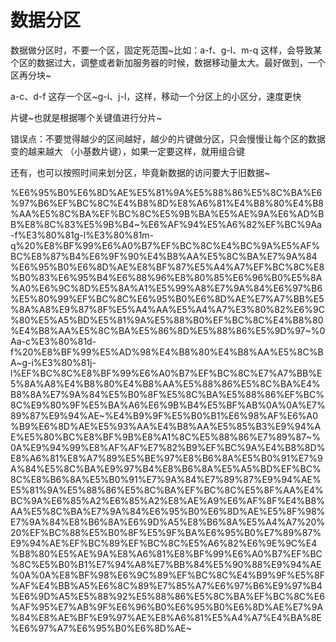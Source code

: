 # 数据分区

数据做分区时，不要一个区，固定死范围~比如：a\-f、g\-l、m\-q 这样，会导致某个区的数据过大，调整或者新加服务器的时候，数据移动量太大。最好做到，一个区再分块~

a\-c、d\-f 这存一个区~g\-i、j\-l，这样，移动一个分区上的小区分，速度更快

片键~也就是根据哪个关键值进行分片~

错误点：不要觉得越少的区间越好，越少的片键做分区，只会慢慢让每个区的数据变的越来越大 （小基数片键），如果一定要这样，就用组合键

还有，也可以按照时间来划分区，毕竟新数据的访问要大于旧数据~

%E6%95%B0%E6%8D%AE%E5%81%9A%E5%88%86%E5%8C%BA%E6%97%B6%EF%BC%8C%E4%B8%8D%E8%A6%81%E4%B8%80%E4%B8%AA%E5%8C%BA%EF%BC%8C%E5%9B%BA%E5%AE%9A%E6%AD%BB%E8%8C%83%E5%9B%B4~%E6%AF%94%E5%A6%82%EF%BC%9Aa\-f%E3%80%81g\-l%E3%80%81m\-q%20%E8%BF%99%E6%A0%B7%EF%BC%8C%E4%BC%9A%E5%AF%BC%E8%87%B4%E6%9F%90%E4%B8%AA%E5%8C%BA%E7%9A%84%E6%95%B0%E6%8D%AE%E8%BF%87%E5%A4%A7%EF%BC%8C%E8%B0%83%E6%95%B4%E6%88%96%E8%80%85%E6%96%B0%E5%8A%A0%E6%9C%8D%E5%8A%A1%E5%99%A8%E7%9A%84%E6%97%B6%E5%80%99%EF%BC%8C%E6%95%B0%E6%8D%AE%E7%A7%BB%E5%8A%A8%E9%87%8F%E5%A4%AA%E5%A4%A7%E3%80%82%E6%9C%80%E5%A5%BD%E5%81%9A%E5%88%B0%EF%BC%8C%E4%B8%80%E4%B8%AA%E5%8C%BA%E5%86%8D%E5%88%86%E5%9D%97~%0Aa\-c%E3%80%81d\-f%20%E8%BF%99%E5%AD%98%E4%B8%80%E4%B8%AA%E5%8C%BA~g\-i%E3%80%81j\-l%EF%BC%8C%E8%BF%99%E6%A0%B7%EF%BC%8C%E7%A7%BB%E5%8A%A8%E4%B8%80%E4%B8%AA%E5%88%86%E5%8C%BA%E4%B8%8A%E7%9A%84%E5%B0%8F%E5%8C%BA%E5%88%86%EF%BC%8C%E9%80%9F%E5%BA%A6%E6%9B%B4%E5%BF%AB%0A%0A%E7%89%87%E9%94%AE~%E4%B9%9F%E5%B0%B1%E6%98%AF%E6%A0%B9%E6%8D%AE%E5%93%AA%E4%B8%AA%E5%85%B3%E9%94%AE%E5%80%BC%E8%BF%9B%E8%A1%8C%E5%88%86%E7%89%87~%0A%E9%94%99%E8%AF%AF%E7%82%B9%EF%BC%9A%E4%B8%8D%E8%A6%81%E8%A7%89%E5%BE%97%E8%B6%8A%E5%B0%91%E7%9A%84%E5%8C%BA%E9%97%B4%E8%B6%8A%E5%A5%BD%EF%BC%8C%E8%B6%8A%E5%B0%91%E7%9A%84%E7%89%87%E9%94%AE%E5%81%9A%E5%88%86%E5%8C%BA%EF%BC%8C%E5%8F%AA%E4%BC%9A%E6%85%A2%E6%85%A2%E8%AE%A9%E6%AF%8F%E4%B8%AA%E5%8C%BA%E7%9A%84%E6%95%B0%E6%8D%AE%E5%8F%98%E7%9A%84%E8%B6%8A%E6%9D%A5%E8%B6%8A%E5%A4%A7%20%20%EF%BC%88%E5%B0%8F%E5%9F%BA%E6%95%B0%E7%89%87%E9%94%AE%EF%BC%89%EF%BC%8C%E5%A6%82%E6%9E%9C%E4%B8%80%E5%AE%9A%E8%A6%81%E8%BF%99%E6%A0%B7%EF%BC%8C%E5%B0%B1%E7%94%A8%E7%BB%84%E5%90%88%E9%94%AE%0A%0A%E8%BF%98%E6%9C%89%EF%BC%8C%E4%B9%9F%E5%8F%AF%E4%BB%A5%E6%8C%89%E7%85%A7%E6%97%B6%E9%97%B4%E6%9D%A5%E5%88%92%E5%88%86%E5%8C%BA%EF%BC%8C%E6%AF%95%E7%AB%9F%E6%96%B0%E6%95%B0%E6%8D%AE%E7%9A%84%E8%AE%BF%E9%97%AE%E8%A6%81%E5%A4%A7%E4%BA%8E%E6%97%A7%E6%95%B0%E6%8D%AE~
